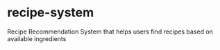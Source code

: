# recipe-system
Recipe Recommendation System that helps users find recipes based on available ingredients
